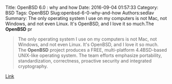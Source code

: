 Title: OpenBSD 6.0 : why and how
Date: 2016-09-04 01:57:33
Category: BSD
Tags: OpenBSD
Slug:openbsd-6-0-why-and-how
Authors:sedlav
Summary: The only operating system I use on my computers is not Mac, not Windows, and not even Linux. It's OpenBSD, and I love it so much.The **OpenBSD** pr

> The only operating system I use on my computers is not Mac, not Windows, and not even Linux. It's OpenBSD, and I love it so much.
The **OpenBSD** project produces a FREE, multi-platform 4.4BSD-based UNIX-like operating system. The team efforts emphasize portability, standardization, correctness, proactive security and integrated cryptography.

[Link](https://sivers.org/openbsd)
